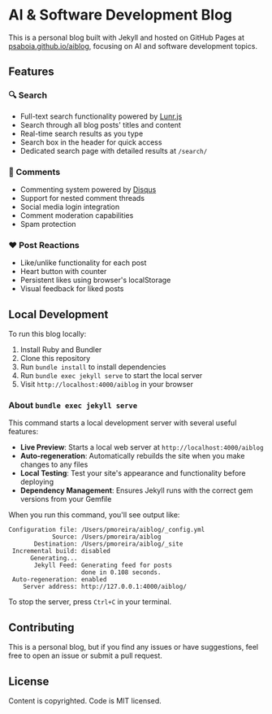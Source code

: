# AI & Software Development Blog

This is a personal blog built with Jekyll and hosted on GitHub Pages at [psaboia.github.io/aiblog](https://psaboia.github.io/aiblog/), focusing on AI and software development topics.

## Features

### 🔍 Search
- Full-text search functionality powered by [Lunr.js](https://lunrjs.com/)
- Search through all blog posts' titles and content
- Real-time search results as you type
- Search box in the header for quick access
- Dedicated search page with detailed results at `/search/`

### 💬 Comments
- Commenting system powered by [Disqus](https://disqus.com/)
- Support for nested comment threads
- Social media login integration
- Comment moderation capabilities
- Spam protection

### ❤️ Post Reactions
- Like/unlike functionality for each post
- Heart button with counter
- Persistent likes using browser's localStorage
- Visual feedback for liked posts

## Local Development

To run this blog locally:

1. Install Ruby and Bundler
2. Clone this repository
3. Run `bundle install` to install dependencies
4. Run `bundle exec jekyll serve` to start the local server
5. Visit `http://localhost:4000/aiblog` in your browser

### About `bundle exec jekyll serve`

This command starts a local development server with several useful features:

- **Live Preview**: Starts a local web server at `http://localhost:4000/aiblog`
- **Auto-regeneration**: Automatically rebuilds the site when you make changes to any files
- **Local Testing**: Test your site's appearance and functionality before deploying
- **Dependency Management**: Ensures Jekyll runs with the correct gem versions from your Gemfile

When you run this command, you'll see output like:
```
Configuration file: /Users/pmoreira/aiblog/_config.yml
            Source: /Users/pmoreira/aiblog
       Destination: /Users/pmoreira/aiblog/_site
 Incremental build: disabled
      Generating... 
       Jekyll Feed: Generating feed for posts
                    done in 0.108 seconds.
 Auto-regeneration: enabled
    Server address: http://127.0.0.1:4000/aiblog/
```

To stop the server, press `Ctrl+C` in your terminal.

## Contributing

This is a personal blog, but if you find any issues or have suggestions, feel free to open an issue or submit a pull request.

## License

Content is copyrighted. Code is MIT licensed.

